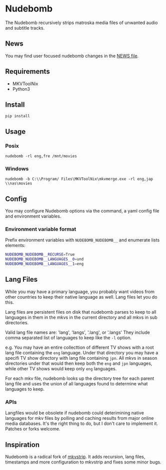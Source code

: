 # Nudebomb

The Nudebomb recursively strips matroska media files of unwanted audio and
subtitle tracks.

## News

You may find user focused nudebomb changes in the [NEWS file](https://github.com/ajslater/nudebomb/tree/NEWS.md).

## Requirements

- MKVToolNix
- Python3

## Install

    pip install

## Usage

### Posix

    nudebomb -rl eng,fre /mnt/movies

### Windows

    nudebomb -b C:\\Program/ Files\MKVToolNix\mkvmerge.exe -rl eng,jap \\nas\movies

## Config

You may configure Nudebomb options via the command, a yaml config file
and environment variables.

### Environment variable format

Prefix environment variables with `NUDEBOMB_NUDEBOMB__` and enumerate lists elements:

```sh
NUDEBOMB_NUDEBOMB__RECURSE=True
NUDEBOMB_NUDEBOMB__LANGUAGES__0=und
NUDEBOMB_NUDEBOMB__LANGUAGES__1=eng
```

## Lang Files

While you may have a primary language, you probably want videos from other countries to keep
their native language as well. Lang files let you do this.

Lang files are persistent files on disk that nudebomb parses to keep to all languages in
them in the mkvs in the current directory and all mkvs in sub directories.

Valid lang file names are: 'lang', 'langs', '.lang', or '.langs'
They include comma separated list of languages to keep like the `-l` option.

e.g. You may have an entire collecttion of different TV shows with a root lang file
containing the `eng` language. Under that directory you may have a specifi TV show directory
with lang file containing `jpn`. All mkvs in season directories under that would then
keep both the `eng` and `jpn` languages, while other TV shows would keep only `eng` languages.

For each mkv file, nudebomb looks up the directory tree for each parent lang file and uses the
union of all languages found to determine what languages to keep.

### APIs

Langfiles would be obsolete if nudebomb could deterimining native languages for mkv files by
polling and caching results from major online media databases. It's the right thing to do, but I
don't care to implement it. Patches or forks welcome.

## Inspiration

Nudebomb is a radical fork of [mkvstrip](https://github.com/willforde/mkvstrip). It adds recursion, lang files, timestamps and more configuration to mkvstrip and fixes some minor bugs.
